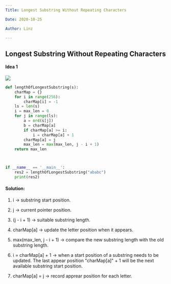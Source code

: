 ```yaml
---
Title: Longest Substring Without Repeating Characters

Date: 2020-10-25

Author: Linz

---
```


## Longest Substring Without Repeating Characters

#### Idea 1

![](https://i.loli.net/2020/10/26/PoYBjNGxfhvdcyp.png)

```python
def lengthOfLongestSubstring(s):
    charMap = {}
    for i in range(256):
        charMap[i] = -1
    ls = len(s)
    i = max_len = 0
    for j in range(ls):
        a = ord(s[j])
        b = charMap[a]
        if charMap[a] >= i:
            i = charMap[a] + 1
        charMap[a] = j
        max_len = max(max_len, j - i + 1)
    return max_len



if __name__ == '__main__':
    res2 = lengthOfLongestSubstring("ababc")
    print(res2)
```

#### Solution:

1. i -> substring start position.

2. j -> current pointer position.

3. (j - i + 1) -> suitable substring length.

4. charMap[a] -> update the letter position when it appears.

5. max(max_len, j - i + 1) -> compare the new substring length with the old substring length.

6. i = charMap[a] + 1 -> when a start position of a substring needs to be updated. The last appear position "charMap[a]" + 1 will be the next available substring start position.

7. charMap[a] = j -> record apprear position for each letter.
